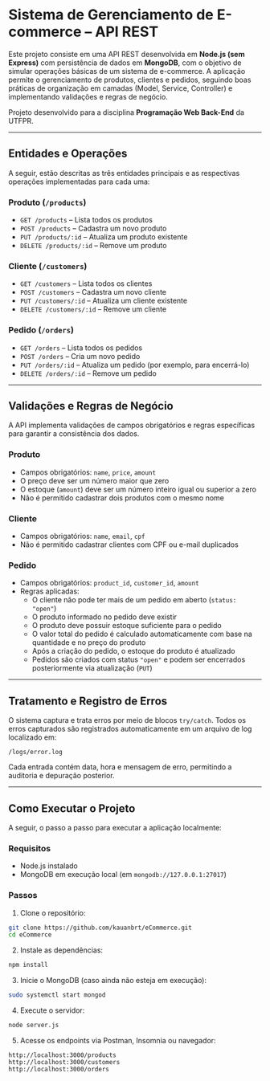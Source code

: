 # Sistema de Gerenciamento de E-commerce – API REST

Este projeto consiste em uma API REST desenvolvida em **Node.js (sem Express)** com persistência de dados em **MongoDB**, com o objetivo de simular operações básicas de um sistema de e-commerce. A aplicação permite o gerenciamento de produtos, clientes e pedidos, seguindo boas práticas de organização em camadas (Model, Service, Controller) e implementando validações e regras de negócio.

Projeto desenvolvido para a disciplina **Programação Web Back-End** da UTFPR.

---

## Entidades e Operações

A seguir, estão descritas as três entidades principais e as respectivas operações implementadas para cada uma:

### Produto (`/products`)
- `GET /products` – Lista todos os produtos
- `POST /products` – Cadastra um novo produto
- `PUT /products/:id` – Atualiza um produto existente
- `DELETE /products/:id` – Remove um produto

### Cliente (`/customers`)
- `GET /customers` – Lista todos os clientes
- `POST /customers` – Cadastra um novo cliente
- `PUT /customers/:id` – Atualiza um cliente existente
- `DELETE /customers/:id` – Remove um cliente

### Pedido (`/orders`)
- `GET /orders` – Lista todos os pedidos
- `POST /orders` – Cria um novo pedido
- `PUT /orders/:id` – Atualiza um pedido (por exemplo, para encerrá-lo)
- `DELETE /orders/:id` – Remove um pedido

---

## Validações e Regras de Negócio

A API implementa validações de campos obrigatórios e regras específicas para garantir a consistência dos dados.

### Produto
- Campos obrigatórios: `name`, `price`, `amount`
- O preço deve ser um número maior que zero
- O estoque (`amount`) deve ser um número inteiro igual ou superior a zero
- Não é permitido cadastrar dois produtos com o mesmo nome

### Cliente
- Campos obrigatórios: `name`, `email`, `cpf`
- Não é permitido cadastrar clientes com CPF ou e-mail duplicados

### Pedido
- Campos obrigatórios: `product_id`, `customer_id`, `amount`
- Regras aplicadas:
  - O cliente não pode ter mais de um pedido em aberto (`status: "open"`)
  - O produto informado no pedido deve existir
  - O produto deve possuir estoque suficiente para o pedido
  - O valor total do pedido é calculado automaticamente com base na quantidade e no preço do produto
  - Após a criação do pedido, o estoque do produto é atualizado
  - Pedidos são criados com status `"open"` e podem ser encerrados posteriormente via atualização (`PUT`)

---

## Tratamento e Registro de Erros

O sistema captura e trata erros por meio de blocos `try/catch`. Todos os erros capturados são registrados automaticamente em um arquivo de log localizado em:

```
/logs/error.log
```

Cada entrada contém data, hora e mensagem de erro, permitindo a auditoria e depuração posterior.

---

## Como Executar o Projeto

A seguir, o passo a passo para executar a aplicação localmente:

### Requisitos
- Node.js instalado
- MongoDB em execução local (em `mongodb://127.0.0.1:27017`)

### Passos

1. Clone o repositório:
```bash
git clone https://github.com/kauanbrt/eCommerce.git
cd eCommerce
```

2. Instale as dependências:
```bash
npm install
```

3. Inicie o MongoDB (caso ainda não esteja em execução):
```bash
sudo systemctl start mongod
```

4. Execute o servidor:
```bash
node server.js
```

5. Acesse os endpoints via Postman, Insomnia ou navegador:
```
http://localhost:3000/products
http://localhost:3000/customers
http://localhost:3000/orders
```
